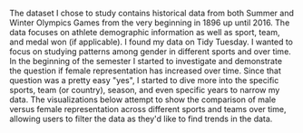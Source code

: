 The dataset I chose to study contains historical data from both Summer and Winter Olympics Games from the very beginning in 1896 up until 2016. The data focuses on athlete demographic information as well as sport, team, and medal won (if applicable). I found my data on Tidy Tuesday.
I wanted to focus on studying patterns among gender in different sports and over time. In the beginning of the semester I started to investigate and demonstrate the question if female representation has increased over time. Since that question was a pretty easy "yes", I started to dive more into the specific sports, team (or country), season, and even specific years to narrow my data. The visualizations below attempt to show the comparison of male versus female representation across different sports and teams over time, allowing users to filter the data as they'd like to find trends in the data.
